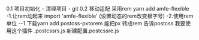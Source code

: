 0.1 项目初始化
    - 清理项目
    - git
0.2 移动适配 采用rem yarn add amfe-flexible
    -1.让rem动起来 import 'amfe-flexible' (设置动态的rem改变根字号)
    -2.使用rem单位 
    --1.下载yarn add postcss-pxtorem 能把px 转成rem 告诉postcss 我要使用这个插件 .postcssrs.js 新建配置.postcssre.js